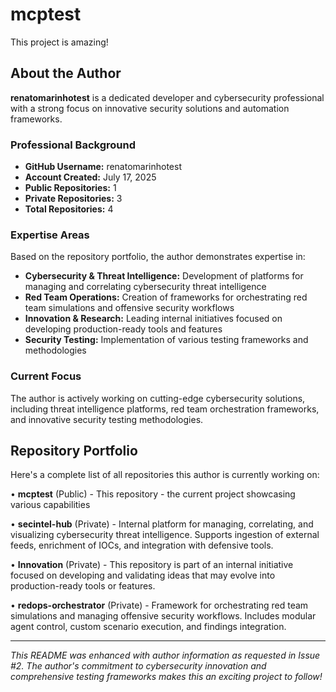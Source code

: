 # mcptest

This project is amazing!

## About the Author

**renatomarinhotest** is a dedicated developer and cybersecurity professional with a strong focus on innovative security solutions and automation frameworks. 

### Professional Background
- **GitHub Username:** renatomarinhotest
- **Account Created:** July 17, 2025
- **Public Repositories:** 1
- **Private Repositories:** 3
- **Total Repositories:** 4

### Expertise Areas
Based on the repository portfolio, the author demonstrates expertise in:
- **Cybersecurity & Threat Intelligence:** Development of platforms for managing and correlating cybersecurity threat intelligence
- **Red Team Operations:** Creation of frameworks for orchestrating red team simulations and offensive security workflows
- **Innovation & Research:** Leading internal initiatives focused on developing production-ready tools and features
- **Security Testing:** Implementation of various testing frameworks and methodologies

### Current Focus
The author is actively working on cutting-edge cybersecurity solutions, including threat intelligence platforms, red team orchestration frameworks, and innovative security testing methodologies.

## Repository Portfolio

Here's a complete list of all repositories this author is currently working on:

• **mcptest** (Public) - This repository - the current project showcasing various capabilities

• **secintel-hub** (Private) - Internal platform for managing, correlating, and visualizing cybersecurity threat intelligence. Supports ingestion of external feeds, enrichment of IOCs, and integration with defensive tools.

• **Innovation** (Private) - This repository is part of an internal initiative focused on developing and validating ideas that may evolve into production-ready tools or features.

• **redops-orchestrator** (Private) - Framework for orchestrating red team simulations and managing offensive security workflows. Includes modular agent control, custom scenario execution, and findings integration.

---

*This README was enhanced with author information as requested in Issue #2. The author's commitment to cybersecurity innovation and comprehensive testing frameworks makes this an exciting project to follow!*
